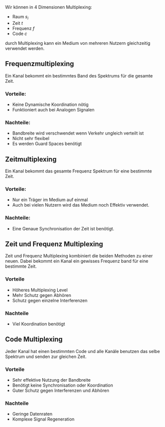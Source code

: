 Wir können in $4$ Dimensionen Multiplexing:
- Raum $s_i$
- Zeit $t$
- Frequenz $f$
- Code $c$

durch Multiplexing kann ein Medium von mehreren Nutzern gleichzeitig verwendet werden.


## Frequenzmultiplexing

Ein Kanal bekommt ein bestimmtes Band des Spektrums für die gesamte Zeit. 

### Vorteile:
- Keine Dynamische Koordination nötig
- Funktioniert auch bei Analogen Signalen

### Nachteile:
- Bandbreite wird verschwendet wenn Verkehr ungleich verteilt ist
- Nicht sehr flexibel
- Es werden Guard Spaces benötigt

## Zeitmultiplexing

Ein Kanal bekommt das gesamte Frequenz Spektrum für eine bestimmte Zeit.

### Vorteile:
- Nur ein Träger im Medium auf einmal
- Auch bei vielen Nutzern wird das Medium noch Effektiv verwendet.

### Nachteile:
- Eine Genaue Synchronisation der Zeit ist benötigt.

## Zeit und Frequenz Multiplexing

Zeit und Frequenz Multiplexing kombiniert die beiden Methoden zu einer neuen. Dabei bekommt ein Kanal ein gewisses Frequenz band für eine bestimmte Zeit.


### Vorteile
- Höheres Multiplexing Level
- Mehr Schutz gegen Abhören
- Schutz gegen einzelne Interferenzen

### Nachteile
- Viel Koordination benötigt


## Code Multiplexing

Jeder Kanal hat einen bestimmten Code und alle Kanäle benutzen das selbe Spektrum und senden zur gleichen Zeit.

### Vorteile
- Sehr effektive Nutzung der Bandbreite
- Benötigt keine Synchronisation oder Koordination
- Guter Schutz gegen Interferenzen und Abhören

### Nachteile
- Geringe Datenraten
- Komplexe Signal Regeneration 